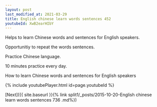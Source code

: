 ```yaml
---
layout: post
last_modified_at: 2021-03-29
title: English chinese learn words sentences 452 
youtubeId: XwB2earHIbY
---
```

 
 
Helps to learn Chinese words and sentences for English speakers.

Opportunitiy to repeat the words sentences. 

Practice Chinese language. 
 
10 minutes practice every day. 
 
How to learn Chinese words and sentences for English speakers 
 
{% include youtubePlayer.html id=page.youtubeId %}
 
 
[Next]({{ site.baseurl }}{% link  split1/_posts/2015-10-20-English chinese learn words sentences 736 .md%})
 
